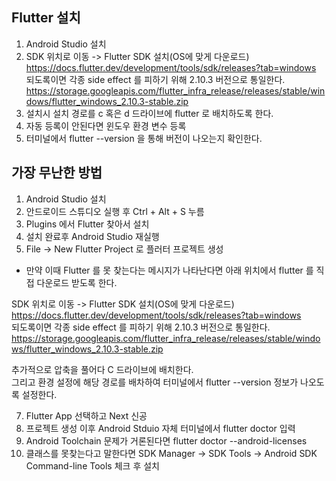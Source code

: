 ## Flutter 설치

1. Android Studio 설치  
2. SDK 위치로 이동 -> Flutter SDK 설치(OS에 맞게 다운로드)  
   https://docs.flutter.dev/development/tools/sdk/releases?tab=windows  
   되도록이면 각종 side effect 를 피하기 위해 2.10.3 버전으로 통일한다.  
   https://storage.googleapis.com/flutter_infra_release/releases/stable/windows/flutter_windows_2.10.3-stable.zip  
4. 설치시 설치 경로를 c 혹은 d 드라이브에 flutter 로 배치하도록 한다.  
5. 자동 등록이 안된다면 윈도우 환경 변수 등록  
6. 터미널에서 flutter --version 을 통해 버전이 나오는지 확인한다.  

## 가장 무난한 방법

1. Android Studio 설치  
2. 안드로이드 스튜디오 실행 후 Ctrl + Alt + S 누름  
3. Plugins 에서 Flutter 찾아서 설치  
4. 설치 완료후 Android Studio 재실행  
5. File -> New Flutter Project 로 플러터 프로젝트 생성  

* 만약 이때 Flutter 를 못 찾는다는 메시지가 나타난다면 아래 위치에서 flutter 를 직접 다운로드 받도록 한다.  

SDK 위치로 이동 -> Flutter SDK 설치(OS에 맞게 다운로드)  
https://docs.flutter.dev/development/tools/sdk/releases?tab=windows  
되도록이면 각종 side effect 를 피하기 위해 2.10.3 버전으로 통일한다.  
https://storage.googleapis.com/flutter_infra_release/releases/stable/windows/flutter_windows_2.10.3-stable.zip  

추가적으로 압축을 풀어다 C 드라이브에 배치한다.  
그리고 환경 설정에 해당 경로를 배차하여 터미널에서 flutter --version 정보가 나오도록 설정한다.  

7. Flutter App 선택하고 Next 신공  
8. 프로젝트 생성 이후 Android Stduio 자체 터미널에서 flutter doctor 입력  
9. Android Toolchain 문제가 거론된다면 flutter doctor --android-licenses  
10. 클래스를 못찾는다고 말한다면 SDK Manager -> SDK Tools -> Android SDK Command-line Tools 체크 후 설치  
